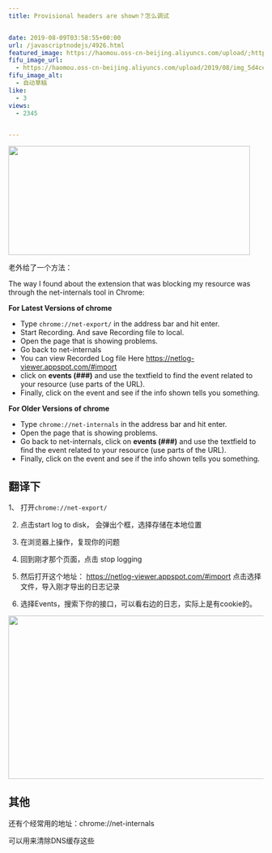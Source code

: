 ```yaml
---
title: Provisional headers are shown？怎么调试


date: 2019-08-09T03:58:55+00:00
url: /javascriptnodejs/4926.html
featured_image: https://haomou.oss-cn-beijing.aliyuncs.com/upload/;https://haomou.oss-cn-beijing.aliyuncs.com/upload/2019/08/img_5d4cef73160d1.png
fifu_image_url:
  - https://haomou.oss-cn-beijing.aliyuncs.com/upload/2019/08/img_5d4cef73160d1.png
fifu_image_alt:
  - 自动草稿
like:
  - 3
views:
  - 2345


---
```

<div class="post-text">
  <p id="svbORFI">
    <img loading="lazy" class="alignnone wp-image-4929 shadow" src="https://haomou.oss-cn-beijing.aliyuncs.com/upload/2019/08/img_5d4cef73160d1.png?x-oss-process=image/quality,q_10/resize,m_lfit,w_200" data-src="https://haomou.oss-cn-beijing.aliyuncs.com/upload/2019/08/img_5d4cef73160d1.png?x-oss-process=image/format,webp" alt="" width="477" height="215" srcset="https://haomou.oss-cn-beijing.aliyuncs.com/upload/2019/08/img_5d4cef73160d1.png?x-oss-process=image/format,webp 1494w, https://haomou.oss-cn-beijing.aliyuncs.com/upload/2019/08/img_5d4cef73160d1.png?x-oss-process=image/quality,q_50/resize,m_fill,w_300,h_135/format,webp 300w, https://haomou.oss-cn-beijing.aliyuncs.com/upload/2019/08/img_5d4cef73160d1.png?x-oss-process=image/quality,q_50/resize,m_fill,w_768,h_346/format,webp 768w, https://haomou.oss-cn-beijing.aliyuncs.com/upload/2019/08/img_5d4cef73160d1.png?x-oss-process=image/quality,q_50/resize,m_fill,w_800,h_361/format,webp 800w" sizes="(max-width: 477px) 100vw, 477px" />
  </p>
  
  <p>
    老外给了一个方法：
  </p>
  
  <p>
    The way I found about the extension that was blocking my resource was through the net-internals tool in Chrome:
  </p>
  
  <p>
    <strong>For Latest Versions of chrome</strong>
  </p>
  
  <ul>
    <li>
      Type <code>chrome://net-export/</code> in the address bar and hit enter.
    </li>
    <li>
      Start Recording. And save Recording file to local.
    </li>
    <li>
      Open the page that is showing problems.
    </li>
    <li>
      Go back to net-internals
    </li>
    <li>
      You can view Recorded Log file Here <a href="https://netlog-viewer.appspot.com/#import" rel="nofollow noreferrer">https://netlog-viewer.appspot.com/#import</a>
    </li>
    <li>
      click on <strong>events (###)</strong> and use the textfield to find the event related to your resource (use parts of the URL).
    </li>
    <li>
      Finally, click on the event and see if the info shown tells you something.
    </li>
  </ul>
  
  <p>
    <strong>For Older Versions of chrome</strong>
  </p>
  
  <ul>
    <li>
      Type <code>chrome://net-internals</code> in the address bar and hit enter.
    </li>
    <li>
      Open the page that is showing problems.
    </li>
    <li>
      Go back to net-internals, click on <strong>events (###)</strong> and use the textfield to find the event related to your resource (use parts of the URL).
    </li>
    <li>
      Finally, click on the event and see if the info shown tells you something.
    </li>
  </ul>
</div>

## 翻译下

1、 打开`chrome://net-export/`

2. 点击start log to disk， 会弹出个框，选择存储在本地位置

3. 在浏览器上操作，复现你的问题

4. 回到刚才那个页面，点击 stop logging

5. 然后打开这个地址： <a href="https://netlog-viewer.appspot.com/#import" rel="nofollow noreferrer">https://netlog-viewer.appspot.com/#import</a> 点击选择文件，导入刚才导出的日志记录

6. 选择Events，搜索下你的接口，可以看右边的日志，实际上是有cookie的。

<p id="bQaaklo">
  <img loading="lazy" class="alignnone wp-image-4928 shadow" src="https://haomou.oss-cn-beijing.aliyuncs.com/upload/2019/08/img_5d4cef33669d9.png?x-oss-process=image/quality,q_10/resize,m_lfit,w_200" data-src="https://haomou.oss-cn-beijing.aliyuncs.com/upload/2019/08/img_5d4cef33669d9.png?x-oss-process=image/format,webp" alt="" width="630" height="322" srcset="https://haomou.oss-cn-beijing.aliyuncs.com/upload/2019/08/img_5d4cef33669d9.png?x-oss-process=image/format,webp 2418w, https://haomou.oss-cn-beijing.aliyuncs.com/upload/2019/08/img_5d4cef33669d9.png?x-oss-process=image/quality,q_50/resize,m_fill,w_300,h_153/format,webp 300w, https://haomou.oss-cn-beijing.aliyuncs.com/upload/2019/08/img_5d4cef33669d9.png?x-oss-process=image/quality,q_50/resize,m_fill,w_768,h_393/format,webp 768w, https://haomou.oss-cn-beijing.aliyuncs.com/upload/2019/08/img_5d4cef33669d9.png?x-oss-process=image/quality,q_50/resize,m_fill,w_800,h_409/format,webp 800w" sizes="(max-width: 630px) 100vw, 630px" />
</p>

## 其他

还有个经常用的地址：chrome://net-internals

可以用来清除DNS缓存这些